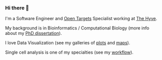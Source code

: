 ### Hi there 👋

I'm a Software Engineer and [Open Targets](https://www.opentargets.org/) Specialist working at [The Hyve](https://thehyve.nl/).

My background is in Bioinformatics / Computational Biology (more info about my [PhD dissertation](https://romanhaa.github.io/phd_thesis/)).
 
I love Data Visualization (see my galleries of [plots](https://romanhaa.github.io/plots/) and [maps](https://github.com/romanhaa/plot-maps)).

Single cell analysis is one of my specialties (see my [workflow](https://romanhaa.github.io/projects/scrnaseq_workflow/)).

<!--
**romanhaa/romanhaa** is a ✨ _special_ ✨ repository because its `README.md` (this file) appears on your GitHub profile.

Here are some ideas to get you started:

- 🔭 I’m currently working on ...
- 🌱 I’m currently learning ...
- 👯 I’m looking to collaborate on ...
- 🤔 I’m looking for help with ...
- 💬 Ask me about ...
- 📫 How to reach me: ...
- 😄 Pronouns: ...
- ⚡ Fun fact: ...
-->
